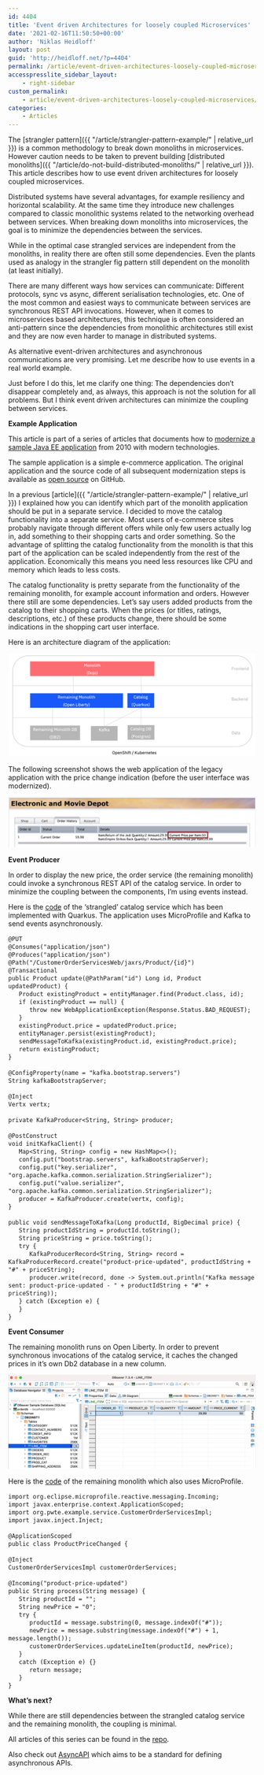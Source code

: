 ```yaml
---
id: 4404
title: 'Event driven Architectures for loosely coupled Microservices'
date: '2021-02-16T11:50:50+00:00'
author: 'Niklas Heidloff'
layout: post
guid: 'http://heidloff.net/?p=4404'
permalink: /article/event-driven-architectures-loosely-coupled-microservices/
accesspresslite_sidebar_layout:
    - right-sidebar
custom_permalink:
    - article/event-driven-architectures-loosely-coupled-microservices/
categories:
    - Articles
---
```


The [strangler pattern]({{ "/article/strangler-pattern-example/" | relative_url }}) is a common methodology to break down monoliths in microservices. However caution needs to be taken to prevent building [distributed monoliths]({{ "/article/do-not-build-distributed-monoliths/" | relative_url }}). This article describes how to use event driven architectures for loosely coupled microservices.

Distributed systems have several advantages, for example resiliency and horizontal scalability. At the same time they introduce new challenges compared to classic monolithic systems related to the networking overhead between services. When breaking down monoliths into microservices, the goal is to minimize the dependencies between the services.

While in the optimal case strangled services are independent from the monoliths, in reality there are often still some dependencies. Even the plants used as analogy in the strangler fig pattern still dependent on the monolith (at least initially).

There are many different ways how services can communicate: Different protocols, sync vs async, different serialisation technologies, etc. One of the most common and easiest ways to communicate between services are synchronous REST API invocations. However, when it comes to microservices based architectures, this technique is often considered an anti-pattern since the dependencies from monolithic architectures still exist and they are now even harder to manage in distributed systems.

As alternative event-driven architectures and asynchronous communications are very promising. Let me describe how to use events in a real world example.

Just before I do this, let me clarify one thing: The dependencies don’t disappear completely and, as always, this approach is not the solution for all problems. But I think event driven architectures can minimize the coupling between services.

**Example Application**

This article is part of a series of articles that documents how to [modernize a sample Java EE application](https://github.com/nheidloff/application-modernization-javaee-quarkus#documentation) from 2010 with modern technologies.

The sample application is a simple e-commerce application. The original application and the source code of all subsequent modernization steps is available as [open source](https://github.com/nheidloff/application-modernization-javaee-quarkus) on GitHub.

In a previous [article]({{ "/article/strangler-pattern-example/" | relative_url }}) I explained how you can identify which part of the monolith application should be put in a separate service. I decided to move the catalog functionality into a separate service. Most users of e-commerce sites probably navigate through different offers while only few users actually log in, add something to their shopping carts and order something. So the advantage of splitting the catalog functionality from the monolith is that this part of the application can be scaled independently from the rest of the application. Economically this means you need less resources like CPU and memory which leads to less costs.

The catalog functionality is pretty separate from the functionality of the remaining monolith, for example account information and orders. However there still are some dependencies. Let’s say users added products from the catalog to their shopping carts. When the prices (or titles, ratings, descriptions, etc.) of these products change, there should be some indications in the shopping cart user interface.

Here is an architecture diagram of the application:

![image](/assets/img/2021/02/strangler-pattern-example.png)

The following screenshot shows the web application of the legacy application with the price change indication (before the user interface was modernized).

![image](/assets/img/2021/02/storefront-new-price.png)

**Event Producer**

In order to display the new price, the order service (the remaining monolith) could invoke a synchronous REST API of the catalog service. In order to minimize the coupling between the components, I’m using events instead.

Here is the [code](https://github.com/nheidloff/application-modernization-javaee-quarkus/blob/master/service-catalog-quarkus-synch/src/main/java/com/ibm/catalog/ProductResource.java) of the ‘strangled’ catalog service which has been implemented with Quarkus. The application uses MicroProfile and Kafka to send events asynchronously.

```
@PUT
@Consumes("application/json")
@Produces("application/json")
@Path("/CustomerOrderServicesWeb/jaxrs/Product/{id}")
@Transactional
public Product update(@PathParam("id") Long id, Product updatedProduct) {        
   Product existingProduct = entityManager.find(Product.class, id);
   if (existingProduct == null) {
      throw new WebApplicationException(Response.Status.BAD_REQUEST);
   }    
   existingProduct.price = updatedProduct.price;
   entityManager.persist(existingProduct);
   sendMessageToKafka(existingProduct.id, existingProduct.price);
   return existingProduct;	    
}

@ConfigProperty(name = "kafka.bootstrap.servers")
String kafkaBootstrapServer;

@Inject
Vertx vertx;

private KafkaProducer<String, String> producer;

@PostConstruct
void initKafkaClient() {
   Map<String, String> config = new HashMap<>();
   config.put("bootstrap.servers", kafkaBootstrapServer);
   config.put("key.serializer", "org.apache.kafka.common.serialization.StringSerializer");
   config.put("value.serializer", "org.apache.kafka.common.serialization.StringSerializer");
   producer = KafkaProducer.create(vertx, config);
}

public void sendMessageToKafka(Long productId, BigDecimal price) {
   String productIdString = productId.toString();
   String priceString = price.toString();
   try {
      KafkaProducerRecord<String, String> record = KafkaProducerRecord.create("product-price-updated", productIdString + "#" + priceString);
      producer.write(record, done -> System.out.println("Kafka message sent: product-price-updated - " + productIdString + "#" + priceString));
   } catch (Exception e) {
   }
}
```

**Event Consumer**

The remaining monolith runs on Open Liberty. In order to prevent synchronous invocations of the catalog service, it caches the changed prices in it’s own Db2 database in a new column.

![image](/assets/img/2021/02/strangler-caching.png)

Here is the [code](https://github.com/nheidloff/application-modernization-javaee-quarkus/blob/master/monolith-open-liberty-cloud-native/src/main/java/org/pwte/example/ProductPriceChanged.java) of the remaining monolith which also uses MicroProfile.

```
import org.eclipse.microprofile.reactive.messaging.Incoming;
import javax.enterprise.context.ApplicationScoped;
import org.pwte.example.service.CustomerOrderServicesImpl;
import javax.inject.Inject;

@ApplicationScoped
public class ProductPriceChanged {

@Inject 
CustomerOrderServicesImpl customerOrderServices;		

@Incoming("product-price-updated")
public String process(String message) {
   String productId = "";
   String newPrice = "0";
   try {
      productId = message.substring(0, message.indexOf("#"));
      newPrice = message.substring(message.indexOf("#") + 1, message.length());
      customerOrderServices.updateLineItem(productId, newPrice);
   }
   catch (Exception e) {}        
      return message;
   }   
}
```

**What’s next?**

While there are still dependencies between the strangled catalog service and the remaining monolith, the coupling is minimal.

All articles of this series can be found in the [repo](https://github.com/nheidloff/application-modernization-javaee-quarkus#documentation).

Also check out [AsyncAPI](https://www.asyncapi.com/) which aims to be a standard for defining asynchronous APIs.